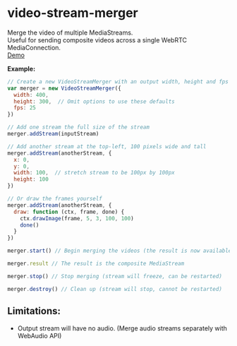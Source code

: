 # video-stream-merger
Merge the video of multiple MediaStreams.   
Useful for sending composite videos across a single WebRTC MediaConnection.  
[Demo](https://rationalcoding.github.io/video-stream-merger/)

**Example:**
```javascript
// Create a new VideoStreamMerger with an output width, height and fps
var merger = new VideoStreamMerger({
  width: 400,
  height: 300,  // Omit options to use these defaults
  fps: 25
}) 

// Add one stream the full size of the stream
merger.addStream(inputStream)

// Add another stream at the top-left, 100 pixels wide and tall
merger.addStream(anotherStream, {
  x: 0,
  y: 0,
  width: 100,  // stretch stream to be 100px by 100px
  height: 100
}) 

// Or draw the frames yourself
merger.addStream(anotherStream, {
  draw: function (ctx, frame, done) {
    ctx.drawImage(frame, 5, 3, 100, 100)
    done()
  }
})

merger.start() // Begin merging the videos (the result is now available)

merger.result // The result is the composite MediaStream

merger.stop() // Stop merging (stream will freeze, can be restarted)

merger.destroy() // Clean up (stream will stop, cannot be restarted)
```

## Limitations:
- Output stream will have no audio. (Merge audio streams separately with WebAudio API)
